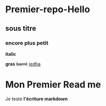 # Premier-repo-Hello
## sous titre
### encore plus petit

__italic__

**gras**
~~barré~~
[jedha](https://app.jedha.co/)

# Mon Premier Read me
Je teste **l'écriture markdown**
